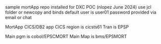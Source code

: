 sample mortApp repo installed for DXC POC (nlopez June 2024)
use jcl folder or newcopy and binds 
default user is user01 password provided via email or chat

MortApp CICS/DB2 app
CICS region is cicsts61
Tran is EPSP

Main pgm is cobol/EPSCMORT 
Main Map is bms/EPSMORT